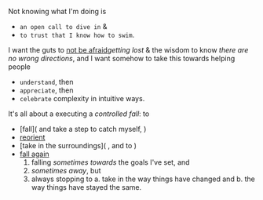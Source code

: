 Not knowing what I'm doing is

- `an open call to dive in` &
- `to trust that I know how to swim`.

I want the guts to [not be afraid]( of )_getting lost_ & the wisdom to know _there are no wrong directions_, and I want somehow to take this towards helping people

- `understand`, then
- `appreciate`, then
- `celebrate`
  complexity in intuitive ways.

It's all about a executing a _controlled fall_: to

- [fall]( and take a step to catch myself, )
- [reorient]( , )
- [take in the surroundings]( , and to )
- [fall again]( : )
  1. falling _sometimes towards_ the goals I've set, and
  2. _sometimes away_, but
  3. always stopping to
     a. take in the way things have changed and
     b. the way things have stayed the same.

